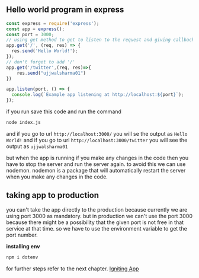 ## Hello world program in express
```javascript
const express = require('express');
const app = express();
const port = 3000;
// using get method to get to listen to the request and giving callback function to send the response.
app.get('/', (req, res) => {
  res.send('Hello World!');
});
// don't forget to add '/' 
app.get('/twitter',(req, res)=>{
    res.send("ujjwalsharma01")
})

app.listen(port, () => {
  console.log(`Example app listening at http://localhost:${port}`);
});
```

if you run save this code and run the command
```bash
node index.js
```
and if you go to url `http://localhost:3000/` you will se the output as `Hello World!` and if you go to url `http://localhost:3000/twitter` you will see the output as `ujjwalsharma01`

but when the app is running if you make any changes in the code then you have to stop the server and run the server again. to avoid this we can use nodemon. nodemon is a package that will automatically restart the server when you make any changes in the code.

## taking app to production
you can't take the app directly to the production because currently we are using port 3000 as mandatory. but in production we can't use the port 3000 because there might be a possibility that the given port is not free in that service at that time. so we have to use the environment variable to get the port number.

__installing env__
```bash
npm i dotenv
```

for further steps refer to the next chapter. [Igniting App](./02%20IgnitingApp.md)